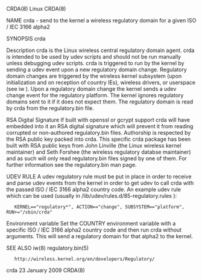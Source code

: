 CRDA(8)                                                                                          Linux                                                                                         CRDA(8)

NAME
       crda - send to the kernel a wireless regulatory domain for a given ISO / IEC 3166 alpha2

SYNOPSIS
       crda

Description
       crda is the Linux wireless central regulatory domain agent.  crda is intended to be used by udev scripts and should not be run manually unless debugging udev scripts.  crda is triggered to
       run by the kernel by sending a udev event upon a new regulatory domain change. Regulatory domain changes are triggered by the wireless kernel subsystem (upon initialization and on reception
       of country IEs), wireless drivers, or userspace (see iw ). Upon a regulatory domain change the kernel sends a udev change event for the regulatory platform. The kernel ignores regulatory
       domains sent to it if it does not expect them. The regulatory domain is read by crda from the regulatory.bin file.

RSA Digital Signature
       If built with openssl or gcrypt support crda will have embedded into it an RSA digital signature which will prevent it from reading corrupted or non-authored regulatory.bin files. Authorship
       is respected by the RSA public key packed into crda.  This specific crda package has been built with RSA public keys from John Linville (the Linux wireless kernel maintainer) and Seth Forshee
       (the wireless regulatory databse maintainer) and as such will only read regulatory.bin files signed by one of them. For further information see the regulatory.bin man page.

UDEV RULE
       A udev regulatory rule must be put in place in order to receive and parse udev events from the kernel in order to get udev to call crda with the passed ISO / IEC 3166 alpha2 country code.  An
       example udev rule which can be used (usually in /lib/udev/rules.d/85-regulatory.rules ):

       KERNEL=="regulatory*", ACTION=="change", SUBSYSTEM=="platform", RUN+="/sbin/crda"

Environment variable
       Set the COUNTRY environment variable with a specific ISO / IEC 3166 alpha2 country code and then run crda without arguments. This will send a regulatory domain for that alpha2 to the kernel.

SEE ALSO
       iw(8) regulatory.bin(5)

       http://wireless.kernel.org/en/developers/Regulatory/

crda                                                                                        23 January 2009                                                                                    CRDA(8)
